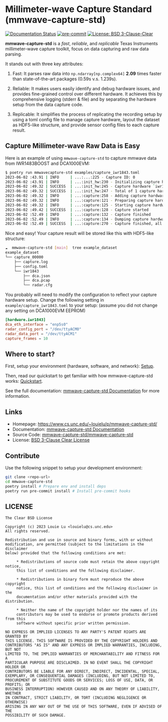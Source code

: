 Millimeter-wave Capture Standard (mmwave-capture-std)
=====================================================

[![Documentation Status](https://readthedocs.org/projects/mmwave-capture-std/badge/?version=latest)](https://mmwave-capture-std.readthedocs.io/en/latest/?badge=latest)
[![pre-commit](https://img.shields.io/badge/pre--commit-enabled-brightgreen?logo=pre-commit)](https://github.com/pre-commit/pre-commit)
[![License: BSD 3-Clause-Clear](https://img.shields.io/badge/License-BSD%203--Clause--Clear-green.svg)](https://spdx.org/licenses/BSD-3-Clause-Clear.html)

**mmwave-capture-std** is a *fast*, *reliable*, and *replicable*
Texas Instruments millimeter-wave capture toolkit,
focus on data capturing and raw data parsing.

It stands out with three key attributes:

1. Fast: It parses raw data into `np.ndarray[np.complex64]` **2.09** times
   faster than state-of-the-art packages (0.59s v.s. 1.239s).

2. Reliable: It makes users easily identify and debug hardware issues,
   and provides fine-grained control over different hardware.
   It achieves this by comprehensive logging (stderr & file) and by separating
   the hardware setup from the data capture code.

3. Replicable: It simplifies the process of replicating the recording setup
   by using a toml config file to manage capture hardware, layout the dataset
   as HDF5-like structure, and provide sensor config files to each capture result.

Capture Millimeter-wave Raw Data is Easy
----------------------------------------

Here is an example of using `mmwave-capture-std` to capture mmwave data
from IWR1483BOOST and DCA1000EVM:

```bash
$ poetry run mmwavecapture-std examples/capture_iwr1843.toml
2023-06-02 :43.91 | INFO     | ...:...:225 - Capture ID: 0
2023-06-02 :43.91 | INFO     | ...:init_hw:230 - Initializing capture hardware `iwr1843`..
2023-06-02 :49.32 | SUCCESS  | ...:init_hw:245 - Capture hardware `iwr1843` initialized
2023-06-02 :49.32 | SUCCESS  | ...:init_hw:247 - Total of 1 capture hardware initialized
2023-06-02 :49.32 | INFO     | ...:capture:258 - Adding capture hardware `iwr1843`
2023-06-02 :49.32 | INFO     | ...:capture:121 - Preparing capture hardware
2023-06-02 :49.32 | INFO     | ...:capture:125 - Starting capture hardware
2023-06-02 :49.42 | SUCCESS  | ...:capture:128 - Capture started
2023-06-02 :52.49 | INFO     | ...:capture:132 - Capture finished
2023-06-02 :52.49 | INFO     | ...:capture:134 - Dumping capture hardware configurations
2023-06-02 :52.49 | SUCCESS  | ...:capture:270 - Capture finished, all files ...
```

Nice and easy! Your capture result will be stored like this with HDF5-like structure:

```bash
☁  mmwave-capture-std [main]  tree example_dataset
example_dataset
└── capture_00000
    ├── capture.log
    ├── config.toml
    └── iwr1843
        ├── dca.json
        ├── dca.pcap
        └── radar.cfg
```

You probably will need to modify the configuration to reflect your
capture hardware setup. Change the following setting in `example/capture_iwr1843.toml`
to your setup: (assume you did not change any setting on DCA1000EVM EEPROM)

```toml
[hardware.iwr1843]
dca_eth_interface = "enp5s0"
radar_config_port = "/dev/ttyACM0"
radar_data_port = "/dev/ttyACM1"
capture_frames = 10
```

Where to start?
---------------

First, setup your environment (hardware, software, and network):
[Setup](https://mmwave-capture-std.readthedocs.io/en/latest/setup.html).

Then, read our quickstart to get familiar with how mmwave-capture-std works:
[Quickstart](https://mmwave-capture-std.readthedocs.io/en/latest/quickstart.html).

See the full documentation:
[mmwave-capture-std Documentation](https://mmwave-capture-std.readthedocs.io/en/latest/index.html)
for more information.

Links
-----

* Homepage: <https://www.cs.unc.edu/~louielu/p/mmwave-capture-std/>
* Documentation: [mmwave-capture-std Documentation](https://mmwave-capture-std.readthedocs.io/en/latest/)
* Source Code: [mmwave-capture-std/mmwave-capture-std](https://github.com/mmwave-capture-std/mmwave-capture-std/)
* License: [BSD 3-Clause Clear License](https://github.com/mmwave-capture-std/mmwave-capture-std/blob/main/LICENSE)

Contribute
----------

Use the following snippet to setup your development environment:

```bash
git clone <repo-url>
cd mmwave-capture-std
poetry install # Prepare env and install deps
poetry run pre-commit install # Install pre-commit hooks
```

LICENSE
-------

```text
The Clear BSD License

Copyright (c) 2023 Louie Lu <louielu@cs.unc.edu>
All rights reserved.

Redistribution and use in source and binary forms, with or without
modification, are permitted (subject to the limitations in the disclaimer
below) provided that the following conditions are met:

     * Redistributions of source code must retain the above copyright notice,
     this list of conditions and the following disclaimer.

     * Redistributions in binary form must reproduce the above copyright
     notice, this list of conditions and the following disclaimer in the
     documentation and/or other materials provided with the distribution.

     * Neither the name of the copyright holder nor the names of its
     contributors may be used to endorse or promote products derived from this
     software without specific prior written permission.

NO EXPRESS OR IMPLIED LICENSES TO ANY PARTY'S PATENT RIGHTS ARE GRANTED BY
THIS LICENSE. THIS SOFTWARE IS PROVIDED BY THE COPYRIGHT HOLDERS AND
CONTRIBUTORS "AS IS" AND ANY EXPRESS OR IMPLIED WARRANTIES, INCLUDING, BUT NOT
LIMITED TO, THE IMPLIED WARRANTIES OF MERCHANTABILITY AND FITNESS FOR A
PARTICULAR PURPOSE ARE DISCLAIMED. IN NO EVENT SHALL THE COPYRIGHT HOLDER OR
CONTRIBUTORS BE LIABLE FOR ANY DIRECT, INDIRECT, INCIDENTAL, SPECIAL,
EXEMPLARY, OR CONSEQUENTIAL DAMAGES (INCLUDING, BUT NOT LIMITED TO,
PROCUREMENT OF SUBSTITUTE GOODS OR SERVICES; LOSS OF USE, DATA, OR PROFITS; OR
BUSINESS INTERRUPTION) HOWEVER CAUSED AND ON ANY THEORY OF LIABILITY, WHETHER
IN CONTRACT, STRICT LIABILITY, OR TORT (INCLUDING NEGLIGENCE OR OTHERWISE)
ARISING IN ANY WAY OUT OF THE USE OF THIS SOFTWARE, EVEN IF ADVISED OF THE
POSSIBILITY OF SUCH DAMAGE.
```
